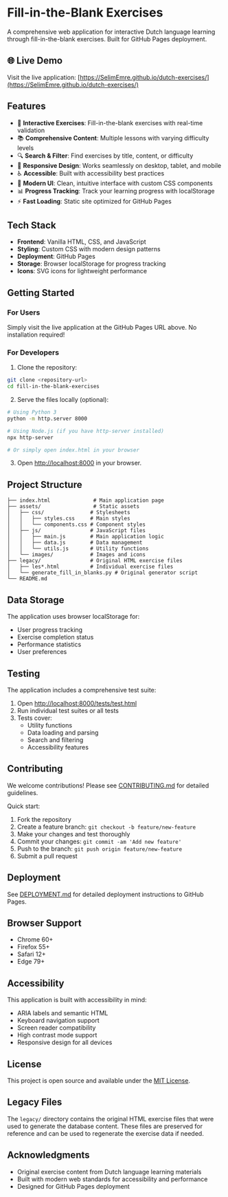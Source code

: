 # Fill-in-the-Blank Exercises

A comprehensive web application for interactive Dutch language learning through fill-in-the-blank exercises. Built for GitHub Pages deployment.

## 🌐 Live Demo

Visit the live application: [https://SelimEmre.github.io/dutch-exercises/](https://SelimEmre.github.io/dutch-exercises/)

## Features

- 🎯 **Interactive Exercises**: Fill-in-the-blank exercises with real-time validation
- 📚 **Comprehensive Content**: Multiple lessons with varying difficulty levels
- 🔍 **Search & Filter**: Find exercises by title, content, or difficulty
- 📱 **Responsive Design**: Works seamlessly on desktop, tablet, and mobile
- ♿ **Accessible**: Built with accessibility best practices
- 🎨 **Modern UI**: Clean, intuitive interface with custom CSS components
- 📊 **Progress Tracking**: Track your learning progress with localStorage
- ⚡ **Fast Loading**: Static site optimized for GitHub Pages

## Tech Stack

- **Frontend**: Vanilla HTML, CSS, and JavaScript
- **Styling**: Custom CSS with modern design patterns
- **Deployment**: GitHub Pages
- **Storage**: Browser localStorage for progress tracking
- **Icons**: SVG icons for lightweight performance

## Getting Started

### For Users

Simply visit the live application at the GitHub Pages URL above. No installation required!

### For Developers

1. Clone the repository:

```bash
git clone <repository-url>
cd fill-in-the-blank-exercises
```

2. Serve the files locally (optional):

```bash
# Using Python 3
python -m http.server 8000

# Using Node.js (if you have http-server installed)
npx http-server

# Or simply open index.html in your browser
```

3. Open [http://localhost:8000](http://localhost:8000) in your browser.

## Project Structure

```
├── index.html              # Main application page
├── assets/                 # Static assets
│   ├── css/               # Stylesheets
│   │   ├── styles.css     # Main styles
│   │   └── components.css # Component styles
│   ├── js/                # JavaScript files
│   │   ├── main.js        # Main application logic
│   │   ├── data.js        # Data management
│   │   └── utils.js       # Utility functions
│   └── images/            # Images and icons
├── legacy/                # Original HTML exercise files
│   ├── les*.html          # Individual exercise files
│   └── generate_fill_in_blanks.py # Original generator script
└── README.md
```

## Data Storage

The application uses browser localStorage for:

- User progress tracking
- Exercise completion status
- Performance statistics
- User preferences

## Testing

The application includes a comprehensive test suite:

1. Open [http://localhost:8000/tests/test.html](http://localhost:8000/tests/test.html)
2. Run individual test suites or all tests
3. Tests cover:
   - Utility functions
   - Data loading and parsing
   - Search and filtering
   - Accessibility features

## Contributing

We welcome contributions! Please see [CONTRIBUTING.md](CONTRIBUTING.md) for detailed guidelines.

Quick start:

1. Fork the repository
2. Create a feature branch: `git checkout -b feature/new-feature`
3. Make your changes and test thoroughly
4. Commit your changes: `git commit -am 'Add new feature'`
5. Push to the branch: `git push origin feature/new-feature`
6. Submit a pull request

## Deployment

See [DEPLOYMENT.md](DEPLOYMENT.md) for detailed deployment instructions to GitHub Pages.

## Browser Support

- Chrome 60+
- Firefox 55+
- Safari 12+
- Edge 79+

## Accessibility

This application is built with accessibility in mind:

- ARIA labels and semantic HTML
- Keyboard navigation support
- Screen reader compatibility
- High contrast mode support
- Responsive design for all devices

## License

This project is open source and available under the [MIT License](LICENSE).

## Legacy Files

The `legacy/` directory contains the original HTML exercise files that were used to generate the database content. These files are preserved for reference and can be used to regenerate the exercise data if needed.

## Acknowledgments

- Original exercise content from Dutch language learning materials
- Built with modern web standards for accessibility and performance
- Designed for GitHub Pages deployment
